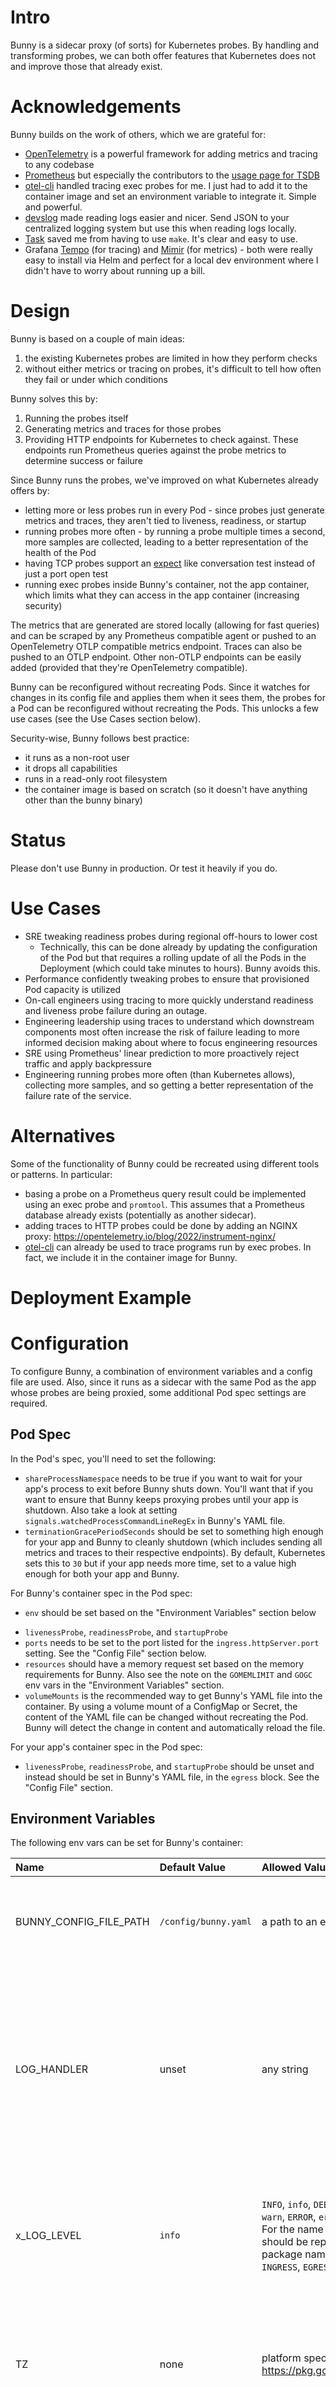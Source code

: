 # Intro

Bunny is a sidecar proxy (of sorts) for Kubernetes probes. By handling and transforming probes, we can both offer features that Kubernetes does not and improve those that already exist.

# Acknowledgements

Bunny builds on the work of others, which we are grateful for:
* [OpenTelemetry](https://opentelemetry.io/) is a powerful framework for adding metrics and tracing to any codebase
* [Prometheus](https://prometheus.io/) but especially the contributors to the [usage page for TSDB](https://github.com/prometheus/prometheus/blob/main/tsdb/docs/usage.md)
* [otel-cli](https://github.com/equinix-labs/otel-cli) handled tracing exec probes for me. I just had to add it to the container image and set an environment variable to integrate it. Simple and powerful.
* [devslog](github.com/golang-cz/devslog) made reading logs easier and nicer. Send JSON to your centralized logging system but use this when reading logs locally.
* [Task](https://taskfile.dev/) saved me from having to use `make`. It's clear and easy to use.
* Grafana [Tempo](https://grafana.com/oss/tempo/) (for tracing) and [Mimir](https://grafana.com/oss/mimir/) (for metrics) - both were really easy to install via Helm and perfect for a local dev environment where I didn't have to worry about running up a bill.

# Design

Bunny is based on a couple of main ideas:
1. the existing Kubernetes probes are limited in how they perform checks
2. without either metrics or tracing on probes, it's difficult to tell how often they fail or under which conditions

Bunny solves this by:
1. Running the probes itself
2. Generating metrics and traces for those probes
3. Providing HTTP endpoints for Kubernetes to check against. These endpoints run Prometheus queries against the probe metrics to determine success or failure

Since Bunny runs the probes, we've improved on what Kubernetes already offers by:
* letting more or less probes run in every Pod - since probes just generate metrics and traces, they aren't tied to liveness, readiness, or startup
* running probes more often - by running a probe multiple times a second, more samples are collected, leading to a better representation of the health of the Pod
* having TCP probes support an [expect](https://en.wikipedia.org/wiki/Expect) like conversation test instead of just a port open test
* running exec probes inside Bunny's container, not the app container, which limits what they can access in the app container (increasing security)

The metrics that are generated are stored locally (allowing for fast queries) and can be scraped by any Prometheus compatible agent or pushed to an OpenTelemetry OTLP compatible metrics endpoint. Traces can also be pushed to an OTLP endpoint. Other non-OTLP endpoints can be easily added (provided that they're OpenTelemetry compatible).

Bunny can be reconfigured without recreating Pods. Since it watches for changes in its config file and applies them when it sees them, the probes for a Pod can be reconfigured without recreating the Pods. This unlocks a few use cases (see the Use Cases section below).

Security-wise, Bunny follows best practice:
* it runs as a non-root user
* it drops all capabilities
* runs in a read-only root filesystem
* the container image is based on scratch (so it doesn't have anything other than the bunny binary)

# Status

Please don't use Bunny in production. Or test it heavily if you do.

# Use Cases

* SRE tweaking readiness probes during regional off-hours to lower cost
    * Technically, this can be done already by updating the configuration of the Pod but that requires a rolling update of all the Pods in the Deployment (which could take minutes to hours). Bunny avoids this.
* Performance confidently tweaking probes to ensure that provisioned Pod capacity is utilized
* On-call engineers using tracing to more quickly understand readiness and liveness probe failure during an outage.
* Engineering leadership using traces to understand which downstream components most often increase the risk of failure leading to more informed decision making about where to focus engineering resources
* SRE using Prometheus' linear prediction to more proactively reject traffic and apply backpressure
* Engineering running probes more often (than Kubernetes allows), collecting more samples, and so getting a better representation of the failure rate of the service.

# Alternatives

Some of the functionality of Bunny could be recreated using different tools or patterns. In particular:
* basing a probe on a Prometheus query result could be implemented using an exec probe and `promtool`. This assumes that a Prometheus database already exists (potentially as another sidecar).
* adding traces to HTTP probes could be done by adding an NGINX proxy: https://opentelemetry.io/blog/2022/instrument-nginx/
* [otel-cli](https://github.com/equinix-labs/otel-cli) can already be used to trace programs run by exec probes. In fact, we include it in the container image for Bunny.

# Deployment Example

<!-- TODO-LOW: show how to run a full example, with Bunny and Bee, inside of Docker Desktop, and with Grafana -->

# Configuration

To configure Bunny, a combination of environment variables and a config file are used. Also, since it runs as a sidecar with the same Pod as the app whose probes are being proxied, some additional Pod spec settings are required.

## Pod Spec

In the Pod's spec, you'll need to set the following:

* `shareProcessNamespace` needs to be true if you want to wait for your app's process to exit before Bunny shuts down. You'll want that if you want to ensure that Bunny keeps proxying probes until your app is shutdown. Also take a look at setting `signals.watchedProcessCommandLineRegEx` in Bunny's YAML file.
* `terminationGracePeriodSeconds` should be set to something high enough for your app and Bunny to cleanly shutdown (which includes sending all metrics and traces to their respective endpoints). By default, Kubernetes sets this to `30` but if your app needs more time, set to a value high enough for both your app and Bunny.

For Bunny's container spec in the Pod spec:

* `env` should be set based on the "Environment Variables" section below
<!-- TODO-LOW: finish describing this -->
* `livenessProbe`, `readinessProbe`, and `startupProbe` 
* `ports` needs to be set to the port listed for the `ingress.httpServer.port` setting. See the "Config File" section below.
* `resources` should have a memory request set based on the memory requirements for Bunny. Also see the note on the `GOMEMLIMIT` and `GOGC` env vars in the "Environment Variables" section.
* `volumeMounts` is the recommended way to get Bunny's YAML file into the container. By using a volume mount of a ConfigMap or Secret, the content of the YAML file can be changed without recreating the Pod. Bunny will detect the change in content and automatically reload the file.

For your app's container spec in the Pod spec:

* `livenessProbe`, `readinessProbe`, and `startupProbe` should be unset and instead should be set in Bunny's YAML file, in the `egress` block. See the "Config File" section.

## Environment Variables

The following env vars can be set for Bunny's container:

<!-- TODO-LOW: add more env vars to the docs -->

| Name                   | Default Value | Allowed Values | Purpose |
| :---                   | :---          | :---           | :---    |
| BUNNY_CONFIG_FILE_PATH | `/config/bunny.yaml` | a path to an existing YAML file | the path to the YAML file which will be used to further configure Bunny |
| LOG_HANDLER | unset | any string | when set to "TEXT", "text", "CONSOLE", or "console", easily readable logs are set to the terminal. Any other value (including have the env var unset) will result in JSON formatted logs |
| x_LOG_LEVEL | `info` | `INFO`, `info`, `DEBUG`, `debug`, `WARN`, `warn`, `ERROR`, `error` for the value. For the name of the env var, `x` should be replaced with the Go package name (for example `INGRESS`, `EGRESS`, `MAIN`, or `CONFIG`) | this configures the log level for each Go package in Bunny, allowing for more noisy logs to be filtered out |
| TZ | none | platform specific (see https://pkg.go.dev/time#Location) | this env var provided by Go and modifies the timezone of the logs. On Linux and macos, you likely want to set this to `UTC` |
| GOMEMLIMIT and GOGC | GOMEMLIMIT is set to result of `1024 * 1024 * 64` (which works out to 64 megs) and GOGC is set to `10` (which works out to 10 percent) | see https://tip.golang.org/doc/gc-guide | these env vars are also provided by Go. It is *strongly* recommended that both of these env vars be set based on tests performed in a staging environment. The value for `GOMEMLIMIT` should also be accounted for when setting the resources required to run this container in the Pod spec. |

## Config File

<!-- TODO-LOW: write docs on the config file. Or think about adding comments to the example config file -->

<!-- TODO-LOW: write docs on using debug containers to access the filesystem of the container -->
<!-- this should include the `cd /proc/1/root/` trick -->

# Known Issues and Bugs

## failed to upload metrics: failed to send metrics to http://localhost:30001/otlp/v1/metrics: 400 Bad Request

This looks like a bug in either OpenTelemetry or Grafana Mimir. From running Wireshark, it looks like otel tries to post to Mimir on that endpoint but doesn't send any metrics and Mimir responds by saying that the timestamp in the request was set to the unix epoch. So either otel needs to stop pushing when it has no metrics to send or Mimir needs to just accept pushes with no metrics.

# Building

## Prerequisites For Building

The build has a couple prereqs:
* [Homebrew](https://brew.sh/) is needed for the `brew install` commands below.
* A golang compiler that supports multiple architectures and operating systems. On a Mac, you get this with `brew install go`
* [Task](https://taskfile.dev/) need to be installed. Easily done with `brew install go-task` on a Mac.
* [Docker Desktop](https://www.docker.com/get-started/) - though technically we need access to some implementation of the `docker` command that we can run `docker build` with. You might be able to do this with other container build systems. The `Dockerfile` for Bunny and Bee are pretty simple.

## Binaries

In the root directory of the repo, run `task build-bunny`. This will build the binaries for each supported operating system and CPU combination. Likewise, for Bee, run `task build-bee`.

## Container Images

Same as above, just run `task build-bunny-docker-image` or `task build-bee-docker-image` instead. This will build the container images for each supported operating system and CPU combination, automatically building the binaries as well.

# Development

## Prerequisites For Development

The prereqs for dev include those for building, so install those first.

We also need:
* [helm](https://helm.sh/) - we just use this for installing Grafana, Mimir, and Tempo. Install it with `brew install helm`
* [kubectl](https://kubernetes.io/docs/reference/kubectl/) - Docker Desktop might provide this but the copy from Homebrew tends to be newer. Install it with `brew install kubernetes-cli`
* [ctlptl](https://github.com/tilt-dev/ctlptl) - this is used to configure Docker Desktop. Most of the time it's just used to start Docker Desktop before doing an image build. It's easily installed with `brew install tilt-dev/tap/ctlptl`
* A Kubernetes cluster. With `ctlptl`, it's setup for us in Docker Desktop. If you've already configured Docker Desktop's Kubernetes feature, `ctlptl` will just validate that it has been.

Aside from that, we use [vscode](https://code.visualstudio.com/) for editing with the following extensions:
* [Go](https://marketplace.visualstudio.com/items?itemName=golang.Go) - 
* [Markdown Preview Mermaid Support](https://marketplace.visualstudio.com/items?itemName=bierner.markdown-mermaid)
* [Task](https://marketplace.visualstudio.com/items?itemName=task.vscode-task)
* [Todo Tree](https://marketplace.visualstudio.com/items?itemName=Gruntfuggly.todo-tree) - we should probably switch to GitHub Issues at some point but for now, this is lighter/faster/better
* [Code Spell Checker](https://marketplace.visualstudio.com/items?itemName=streetsidesoftware.code-spell-checker) - because we misspell things

## Setting Up A Dev Environment

Once the prereqs are installed, `git clone` a copy of the code and open `bunny.code-workspace`. That should configure vscode properly.

Start up Docker Desktop and make sure that Kubernetes is enabled for it. See https://docs.docker.com/desktop/kubernetes/ for how to do that.

To set up a copies of Grafana, Mimir, and Tempo, run `task install-grafana`. You can access these at http://localhost:30000 with username `admin` and password `blarg`. Configuration for these can be found in `deploy/kubernetes/grafana`.

Edit `deploy/local/bunny.yaml` for changing settings. It is pre-configured to send metrics and traces to the local instances of Mimir and Tempo (if you has those running).

Run `task run-bee` and `task run-bunny` to run copies of Bee and Bunny outside of a container. These will build the binaries if needed.

If you want to deploy Bee and Bunny to Kubernetes, run `task apply-bunny-deployment`.

# Why Bunny and Bee?

They're nicknames for my cats.